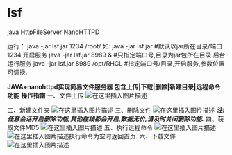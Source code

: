 # lsf
java HttpFileServer NanoHTTPD

运行：
java -jar lsf.jar 1234 /root/
如:
java -jar lsf.jar					#默认以jar所在目录/端口1234 开启服务
java -jar lsf.jar 8989	 &			#只指定端口号,目录为jar包所在目录 后台运行服务
java -jar lsf.jar 8989 /opt/RHGL	#指定端口号/目录,开启服务,参数位置可调换.

**JAVA+nanohttpd实现简易文件服务器 包含上传|下载|删除|新建目录|远程命令功能**
**操作指南**
一、文件上传
![在这里插入图片描述](https://img-blog.csdnimg.cn/20200303205410678.png?x-oss-process=image/watermark,type_ZmFuZ3poZW5naGVpdGk,shadow_10,text_aHR0cHM6Ly9ibG9nLmNzZG4ubmV0L2xpZHVzaGVuZw==,size_16,color_FFFFFF,t_70)

二、新建文件夹
![在这里插入图片描述](https://img-blog.csdnimg.cn/20200303205417393.png?x-oss-process=image/watermark,type_ZmFuZ3poZW5naGVpdGk,shadow_10,text_aHR0cHM6Ly9ibG9nLmNzZG4ubmV0L2xpZHVzaGVuZw==,size_16,color_FFFFFF,t_70)
三、删除文件
![在这里插入图片描述](https://img-blog.csdnimg.cn/20200303205424164.png?x-oss-process=image/watermark,type_ZmFuZ3poZW5naGVpdGk,shadow_10,text_aHR0cHM6Ly9ibG9nLmNzZG4ubmV0L2xpZHVzaGVuZw==,size_16,color_FFFFFF,t_70)
***注:任意会话开启删除功能,其他在线都会开启,数据无价,请及时关闭删除功能.***
四、获取文件MD5
![在这里插入图片描述](https://img-blog.csdnimg.cn/20200303205435835.png)
五、执行远程命令
![在这里插入图片描述](https://img-blog.csdnimg.cn/20200303205440876.png?x-oss-process=image/watermark,type_ZmFuZ3poZW5naGVpdGk,shadow_10,text_aHR0cHM6Ly9ibG9nLmNzZG4ubmV0L2xpZHVzaGVuZw==,size_16,color_FFFFFF,t_70)
![在这里插入图片描述](https://img-blog.csdnimg.cn/20200303205455200.png?x-oss-process=image/watermark,type_ZmFuZ3poZW5naGVpdGk,shadow_10,text_aHR0cHM6Ly9ibG9nLmNzZG4ubmV0L2xpZHVzaGVuZw==,size_16,color_FFFFFF,t_70)执行命令为空时返回首页.
六、下载文件
![在这里插入图片描述](https://img-blog.csdnimg.cn/20200303205504860.png?x-oss-process=image/watermark,type_ZmFuZ3poZW5naGVpdGk,shadow_10,text_aHR0cHM6Ly9ibG9nLmNzZG4ubmV0L2xpZHVzaGVuZw==,size_16,color_FFFFFF,t_70)


